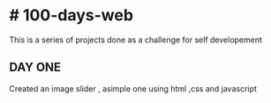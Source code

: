 <h1># 100-days-web</h1>
This is a series of projects done as a challenge for self developement</br>
<h2><b> DAY ONE </B></h2>
Created an image slider , asimple one using html ,css and javascript

